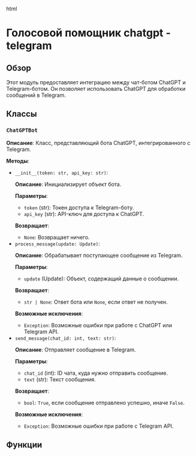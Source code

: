 html
<h1>Голосовой помощник chatgpt - telegram</h1>

<h2>Обзор</h2>
<p>Этот модуль предоставляет интеграцию между чат-ботом ChatGPT и Telegram-ботом. Он позволяет использовать ChatGPT для обработки сообщений в Telegram.</p>

<h2>Классы</h2>

<h3><code>ChatGPTBot</code></h3>

<p><strong>Описание</strong>: Класс, представляющий бота ChatGPT, интегрированного с Telegram.</p>

<p><strong>Методы</strong>:</p>
<ul>
  <li><code>__init__(token: str, api_key: str)</code>:
    <p><strong>Описание</strong>: Инициализирует объект бота.
    <p><strong>Параметры</strong>:</p>
    <ul>
      <li><code>token</code> (str): Токен доступа к Telegram-боту.</li>
      <li><code>api_key</code> (str): API-ключ для доступа к ChatGPT.</li>
    </ul>
    </p>
    <p><strong>Возвращает</strong>:</p>
    <ul>
      <li><code>None</code>: Возвращает ничего.</li>
    </ul>
  </li>
  <li><code>process_message(update: Update)</code>:
    <p><strong>Описание</strong>: Обрабатывает поступающее сообщение из Telegram.
    <p><strong>Параметры</strong>:</p>
    <ul>
      <li><code>update</code> (Update): Объект, содержащий данные о сообщении.</li>
    </ul>
    </p>
    <p><strong>Возвращает</strong>:</p>
    <ul>
      <li><code>str | None</code>: Ответ бота или <code>None</code>, если ответ не получен.</li>
    </ul>
    <p><strong>Возможные исключения</strong>:</p>
    <ul>
      <li><code>Exception</code>:  Возможные ошибки при работе с ChatGPT или Telegram API.</li>
    </ul>
  </li>
  <li><code>send_message(chat_id: int, text: str)</code>:
    <p><strong>Описание</strong>: Отправляет сообщение в Telegram.
    <p><strong>Параметры</strong>:</p>
    <ul>
      <li><code>chat_id</code> (int): ID чата, куда нужно отправить сообщение.</li>
      <li><code>text</code> (str): Текст сообщения.</li>
    </ul>
    </p>
    <p><strong>Возвращает</strong>:</p>
    <ul>
      <li><code>bool</code>: <code>True</code>, если сообщение отправлено успешно, иначе <code>False</code>.</li>
    </ul>
    <p><strong>Возможные исключения</strong>:</p>
    <ul>
      <li><code>Exception</code>: Возможные ошибки при работе с Telegram API.</li>
    </ul>
  </li>
</ul>
</ul>


<h2>Функции</h2>

<!-- В этом разделе необходимо добавить документацию для функций, если они есть. -->


</html>